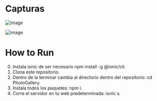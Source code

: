 # Capturas

![image](https://github.com/DavidPK8/PhotoGallery/assets/127541791/1e60a91c-18d2-4dbd-905b-0c0220c197e9)

![image](https://github.com/DavidPK8/PhotoGallery/assets/127541791/2df68480-d30a-46e1-b55c-c2f53fd1c1b6)


# How to Run

0. Instala ionic de ser necesario npm install -g @ionic/cli.
1. Clona este repositorio.
2. Dentro de la terminar cambia al directorio dentro del repositorio: cd PhotoGallery.
3. Instala todos los paquetes: npm i.
4. Corre el servidor en tu web predeterminada: ionic s.
